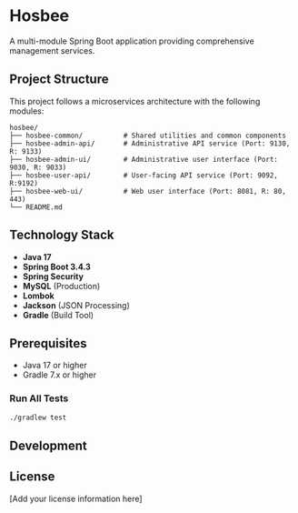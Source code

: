 # Hosbee

A multi-module Spring Boot application providing comprehensive management services.

## Project Structure

This project follows a microservices architecture with the following modules:

```
hosbee/
├── hosbee-common/          # Shared utilities and common components
├── hosbee-admin-api/       # Administrative API service (Port: 9130, R: 9133)
├── hosbee-admin-ui/        # Administrative user interface (Port: 9030, R: 9033)
├── hosbee-user-api/        # User-facing API service (Port: 9092, R:9192)
├── hosbee-web-ui/          # Web user interface (Port: 8081, R: 80, 443)
└── README.md
```

## Technology Stack

- **Java 17**
- **Spring Boot 3.4.3**
- **Spring Security**
- **MySQL** (Production)
- **Lombok**
- **Jackson** (JSON Processing)
- **Gradle** (Build Tool)

## Prerequisites

- Java 17 or higher
- Gradle 7.x or higher


### Run All Tests
```bash
./gradlew test
```

## Development

## License

[Add your license information here]
